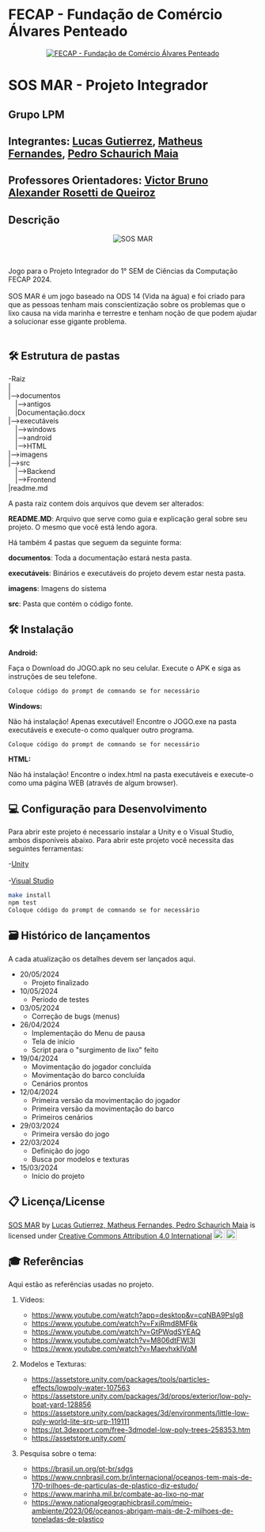 # FECAP - Fundação de Comércio Álvares Penteado

<p align="center">
<a href= "https://www.fecap.br/"><img src="https://encrypted-tbn0.gstatic.com/images?q=tbn:ANd9GcRhZPrRa89Kma0ZZogxm0pi-tCn_TLKeHGVxywp-LXAFGR3B1DPouAJYHgKZGV0XTEf4AE&usqp=CAU" alt="FECAP - Fundação de Comércio Álvares Penteado" border="0"></a>
</p>

# SOS MAR - Projeto Integrador

## Grupo LPM

## Integrantes: <a href="https://github.com/oGubo">Lucas Gutierrez</a>, <a href="https://github.com/Math19102012">Matheus Fernandes</a>, <a href="https://github.com/schaurxch">Pedro Schaurich Maia</a>

## Professores Orientadores: <a href="https://www.linkedin.com/in/victorbarq/">Victor Bruno Alexander Rosetti de Queiroz</a>

## Descrição

<p align="center">
<img src="https://i.ibb.co/d0VbKtF/Sem-t-tulo.png" alt="SOS MAR" border="0">



</p>


<br><br>
Jogo para o Projeto Integrador do 1° SEM de Ciências da Computação FECAP 2024.
<br><br>
SOS MAR é um jogo baseado na ODS 14 (Vida na água) e foi criado para que as pessoas tenham mais conscientização sobre os problemas que o lixo causa na vida marinha e terrestre e tenham noção de que podem ajudar a solucionar esse gigante problema.
<br><br>

## 🛠 Estrutura de pastas

-Raiz<br>
|<br>
|-->documentos<br>
  &emsp;|-->antigos<br>
  &emsp;|Documentação.docx<br>
|-->executáveis<br>
  &emsp;|-->windows<br>
  &emsp;|-->android<br>
  &emsp;|-->HTML<br>
|-->imagens<br>
|-->src<br>
  &emsp;|-->Backend<br>
  &emsp;|-->Frontend<br>
|readme.md<br>

A pasta raiz contem dois arquivos que devem ser alterados:

<b>README.MD</b>: Arquivo que serve como guia e explicação geral sobre seu projeto. O mesmo que você está lendo agora.

Há também 4 pastas que seguem da seguinte forma:

<b>documentos</b>: Toda a documentação estará nesta pasta.

<b>executáveis</b>: Binários e executáveis do projeto devem estar nesta pasta.

<b>imagens</b>: Imagens do sistema

<b>src</b>: Pasta que contém o código fonte.

## 🛠 Instalação

<b>Android:</b>

Faça o Download do JOGO.apk no seu celular.
Execute o APK e siga as instruções de seu telefone.

```sh
Coloque código do prompt de comnando se for necessário
```

<b>Windows:</b>

Não há instalação! Apenas executável!
Encontre o JOGO.exe na pasta executáveis e execute-o como qualquer outro programa.

```sh
Coloque código do prompt de comnando se for necessário
```

<b>HTML:</b>

Não há instalação!
Encontre o index.html na pasta executáveis e execute-o como uma página WEB (através de algum browser).

## 💻 Configuração para Desenvolvimento

Para abrir este projeto é necessario instalar a Unity e o Visual Studio, ambos disponíveis abaixo.
Para abrir este projeto você necessita das seguintes ferramentas:

-<a href="https://unity.com/pt/download">Unity</a>
<br><br>
-<a href="https://visualstudio.microsoft.com/pt-br/downloads/">Visual Studio</a>

```sh
make install
npm test
Coloque código do prompt de comnando se for necessário
```

## 🗃 Histórico de lançamentos

A cada atualização os detalhes devem ser lançados aqui.
* 20/05/2024
    * Projeto finalizado
* 10/05/2024
    * Período de testes
* 03/05/2024
    * Correção de bugs (menus)
* 26/04/2024
    * Implementação do Menu de pausa
    * Tela de início
    * Script para o "surgimento de lixo" feito
* 19/04/2024
    * Movimentação do jogador concluída
    * Movimentação do barco concluída
    * Cenários prontos
* 12/04/2024
    * Primeira versão da movimentação do jogador
    * Primeira versão da movimentação do barco
    * Primeiros cenários
* 29/03/2024
    * Primeira versão do jogo
* 22/03/2024
    * Definição do jogo
    * Busca por modelos e texturas
* 15/03/2024
    * Início do projeto

## 📋 Licença/License
<p xmlns:cc="http://creativecommons.org/ns#" xmlns:dct="http://purl.org/dc/terms/"><a property="dct:title" rel="cc:attributionURL" href="https://github.com/2024-1-MCC1/Projeto7">SOS MAR</a> by <a rel="cc:attributionURL dct:creator" property="cc:attributionName" href="https://github.com/2024-1-MCC1/Projeto7">Lucas Gutierrez, Matheus Fernandes, Pedro Schaurich Maia</a> is licensed under <a href="https://creativecommons.org/licenses/by/4.0/?ref=chooser-v1" target="_blank" rel="license noopener noreferrer" style="display:inline-block;">Creative Commons Attribution 4.0 International<img style="height:22px!important;margin-left:3px;vertical-align:text-bottom;" src="https://mirrors.creativecommons.org/presskit/icons/cc.svg?ref=chooser-v1" alt=""><img style="height:22px!important;margin-left:3px;vertical-align:text-bottom;" src="https://mirrors.creativecommons.org/presskit/icons/by.svg?ref=chooser-v1" alt=""></a></p>

## 🎓 Referências

Aqui estão as referências usadas no projeto.

1. Vídeos:
   * <https://www.youtube.com/watch?app=desktop&v=cqNBA9Pslg8>
   * <https://www.youtube.com/watch?v=FxiRmd8MF6k>
   * <https://www.youtube.com/watch?v=GtPWqdSYEAQ>
   * <https://www.youtube.com/watch?v=M806dtFWI3I>
   * <https://www.youtube.com/watch?v=MaevhxkIVqM>
     
2. Modelos e Texturas:
   * <https://assetstore.unity.com/packages/tools/particles-effects/lowpoly-water-107563>
   * <https://assetstore.unity.com/packages/3d/props/exterior/low-poly-boat-yard-128856>
   * <https://assetstore.unity.com/packages/3d/environments/little-low-poly-world-lite-srp-urp-119111>
   * <https://pt.3dexport.com/free-3dmodel-low-poly-trees-258353.htm>
   * <https://assetstore.unity.com/>
  
3. Pesquisa sobre o tema:
   * <https://brasil.un.org/pt-br/sdgs>
   * <https://www.cnnbrasil.com.br/internacional/oceanos-tem-mais-de-170-trilhoes-de-particulas-de-plastico-diz-estudo/>
   * <https://www.marinha.mil.br/combate-ao-lixo-no-mar>
   * <https://www.nationalgeographicbrasil.com/meio-ambiente/2023/06/oceanos-abrigam-mais-de-2-milhoes-de-toneladas-de-plastico>
